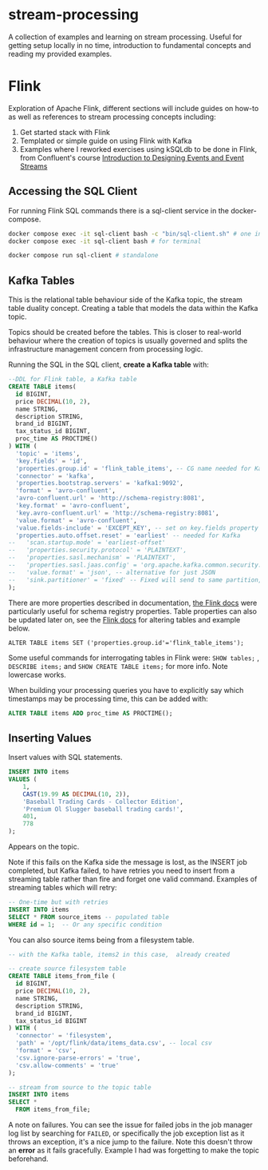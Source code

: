 # stream-processing
A collection of examples and learning on stream processing. Useful for getting setup locally in no time, introduction to fundamental concepts and reading my provided examples.

# Flink
Exploration of Apache Flink, different sections will include guides on how-to as well as references to stream processing concepts including:
1. Get started stack with Flink
1. Templated or simple guide on using Flink with Kafka
1. Examples where I reworked exercises using kSQLdb to be done in Flink, from Confluent's course [Introduction to Designing Events and Event Streams](https://developer.confluent.io/courses/event-design/intro/)


## Accessing the SQL Client
For running Flink SQL commands there is a sql-client service in the docker-compose.

```bash
docker compose exec -it sql-client bash -c "bin/sql-client.sh" # one in stack
docker compose exec -it sql-client bash # for terminal

docker compose run sql-client # standalone
```

## Kafka Tables
This is the relational table behaviour side of the Kafka topic, the stream table duality concept. Creating a table that models the data within the Kafka topic.

Topics should be created before the tables. This is closer to real-world behaviour where the creation of topics is usually governed and splits the infrastructure management concern from processing logic.

Running the SQL in the SQL client, **create a Kafka table** with:
```sql
--DDL for Flink table, a Kafka table
CREATE TABLE items(
  id BIGINT,
  price DECIMAL(10, 2),
  name STRING,
  description STRING,
  brand_id BIGINT,
  tax_status_id BIGINT,
  proc_time AS PROCTIME()
) WITH (
  'topic' = 'items',
  'key.fields' = 'id',
  'properties.group.id' = 'flink_table_items', -- CG name needed for Kafka
  'connector' = 'kafka',
  'properties.bootstrap.servers' = 'kafka1:9092',
  'format' = 'avro-confluent',
  'avro-confluent.url' = 'http://schema-registry:8081',
  'key.format' = 'avro-confluent',
  'key.avro-confluent.url' = 'http://schema-registry:8081',
  'value.format' = 'avro-confluent',
  'value.fields-include' = 'EXCEPT_KEY', -- set on key.fields property above, exclude the key in the value
  'properties.auto.offset.reset' = 'earliest' -- needed for Kafka
--   'scan.startup.mode' = 'earliest-offset'
--   'properties.security.protocol' = 'PLAINTEXT',
--   'properties.sasl.mechanism' = 'PLAINTEXT', 
--   'properties.sasl.jaas.config' = 'org.apache.kafka.common.security.plain.PlainLoginModule required username="" password="";',
--   'value.format' = 'json', -- alternative for just JSON
--   'sink.partitioner' = 'fixed' -- Fixed will send to same partition, for demo purposes only
);
```
There are more properties described in documentation, [the Flink docs](https://nightlies.apache.org/flink/flink-docs-master/docs/connectors/table/formats/avro-confluent/) were particularly useful for schema registry properties. Table properties can also be updated later on, see the [Flink docs](https://nightlies.apache.org/flink/flink-table-store-docs-release-0.3/docs/how-to/altering-tables/) for altering tables and example below.

`ALTER TABLE items SET ('properties.group.id'='flink_table_items');`

Some useful commands for interrogating tables in Flink were: `SHOW tables;` , `DESCRIBE items;` and `SHOW CREATE TABLE items;` for more info. Note lowercase works.

When building your processing queries you have to explicitly say which timestamps may be processing time, this can be added with:
```sql
ALTER TABLE items ADD proc_time AS PROCTIME();
```

## Inserting Values
Insert values with SQL statements.
```sql
INSERT INTO items
VALUES (
    1,                                             
    CAST(19.99 AS DECIMAL(10, 2)),                
    'Baseball Trading Cards - Collector Edition',  
    'Premium Ol Slugger baseball trading cards!',  
    401,                                           
    778                                           
);
```
Appears on the topic.

Note if this fails on the Kafka side the message is lost, as the INSERT job completed, but Kafka failed, to have retries you need to insert from a streaming table rather than fire and forget one valid command. Examples of streaming tables which will retry:

```sql
-- One-time but with retries
INSERT INTO items
SELECT * FROM source_items -- populated table
WHERE id = 1;  -- Or any specific condition
```

You can also source items being from a filesystem table.
```sql
-- with the Kafka table, items2 in this case,  already created

-- create source filesystem table
CREATE TABLE items_from_file (
  id BIGINT,
  price DECIMAL(10, 2),
  name STRING,
  description STRING,
  brand_id BIGINT,
  tax_status_id BIGINT
) WITH (
  'connector' = 'filesystem',
  'path' = '/opt/flink/data/items_data.csv', -- local csv
  'format' = 'csv',
  'csv.ignore-parse-errors' = 'true',
  'csv.allow-comments' = 'true'
);

-- stream from source to the topic table
INSERT INTO items
SELECT *
  FROM items_from_file;
```
A note on failures. You can see the issue for failed jobs in the job manager log list by searching for `FAILED`, or specifically the job exception list as it throws an exception, it's a nice jump to the failure. Note this doesn't throw an **error** as it fails gracefully. Example I had was forgetting to make the topic beforehand.
